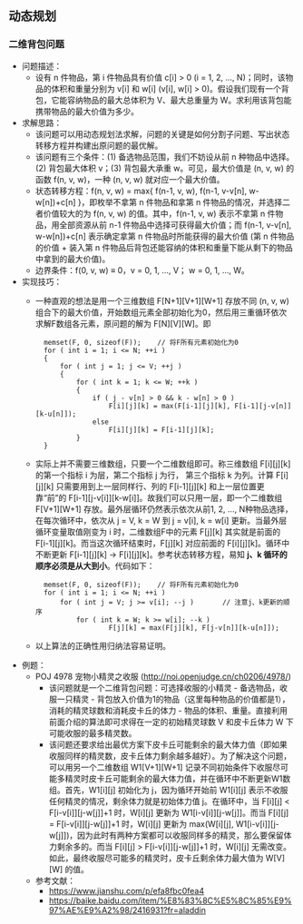 ## 动态规划
### 二维背包问题
* 问题描述：
	* 设有 n 件物品，第 i 件物品具有价值 c[i] > 0 (i = 1, 2, ..., N)；同时，该物品的体积和重量分别为 v[i] 和 w[i] (v[i], w[i] > 0)。假设我们现有一个背包，它能容纳物品的最大总体积为 V、最大总重量为 W。求利用该背包能携带物品的最大价值为多少。 
* 求解思路：
	* 该问题可以用动态规划法求解，问题的关键是如何分割子问题、写出状态转移方程并构建出原问题的最优解。
	* 该问题有三个条件：(1) 备选物品范围，我们不妨设从前 n 种物品中选择。(2) 背包最大体积 v；(3) 背包最大承重 w。可见，最大价值是 (n, v, w) 的函数 f(n, v, w)，一种 (n, v, w) 就对应一个最大价值。
	* 状态转移方程：f(n, v, w) = max{ f(n-1, v, w), f(n-1, v-v[n], w-w[n])+c[n] }，即枚举不拿第 n 件物品和拿第 n 件物品的情况，并选择二者价值较大的为 f(n, v, w) 的值。其中，f(n-1, v, w) 表示不拿第 n 件物品，用全部资源从前 n-1 件物品中选择可获得最大价值；而 f(n-1, v-v[n], w-w[n])+c[n] 表示确定拿第 n 件物品时所能获得的最大价值 (第 n 件物品的价值 + 装入第 n 件物品后背包还能容纳的体积和重量下能从剩下的物品中拿到的最大价值)。
	* 边界条件：f(0, v, w) ≡ 0，v = 0, 1, ..., V； w = 0, 1, ..., W。 
* 实现技巧：
	* 一种直观的想法是用一个三维数组 F[N+1][V+1][W+1] 存放不同 (n, v, w) 组合下的最大价值，开始数组元素全部初始化为0，然后用三重循环依次求解F数组各元素，原问题的解为 F[N][V][W]。即
	 
			memset(F, 0, sizeof(F));	// 将F所有元素初始化为0
			for ( int i = 1; i <= N; ++i )
			{
				for ( int j = 1; j <= V; ++j )
				{
					for ( int k = 1; k <= W; ++k )
					{
						if ( j - v[n] > 0 && k - w[n] > 0 )
							F[i][j][k] = max(F[i-1][j][k], F[i-1][j-v[n]][k-u[n]]);
						else
							F[i][j][k] = F[i-1][j][k];
					}
			}
	* 实际上并不需要三维数组，只要一个二维数组即可。称三维数组 F[i][j][k] 的第一个指标 i 为层，第二个指标 j 为行， 第三个指标 k 为列。计算 F[i][j][k] 只需要用到上一层同样行、列的 F[i-1][j][k] 和上一层位置更靠“前”的 F[i-1][j-v[i]][k-w[i]]。故我们可以只用一层，即一个二维数组 F[V+1][W+1] 存放。最外层循环仍然表示依次从前1, 2, ..., N种物品选择，在每次循环中，依次从 j = V, k = W 到 j = v[i], k = w[i] 更新。当最外层循环变量取值刚变为 i 时，二维数组F中的元素 F[j][k] 其实就是前面的 F[i-1][j][k]。而当这次循环结束时，F[j][k] 对应前面的 F[i][j][k]。循环中不断更新 F[i-1][j][k] → F[i][j][k]。参考状态转移方程，易知 **j、k 循环的顺序必须是从大到小**。代码如下：
	
			memset(F, 0, sizeof(F));	// 将F所有元素初始化为0
			for ( int i = 1; i <= N; ++i )
				for ( int j = V; j >= v[i]; --j )		// 注意j、k更新的顺序
					for ( int k = W; k >= w[i]; --k )
							F[j][k] = max(F[j][k], F[j-v[n]][k-u[n]]);
	* 以上算法的正确性用归纳法容易证明。
* 例题：
	* POJ 4978 宠物小精灵之收服 (http://noi.openjudge.cn/ch0206/4978/)
		* 该问题就是一个二维背包问题：可选择收服的小精灵 - 备选物品，收服一只精灵 - 背包放入价值为1的物品（这里每种物品的价值都是1），消耗的精灵球数和消耗皮卡丘的体力 - 物品的体积、重量。直接利用前面介绍的算法即可求得在一定的初始精灵球数 V 和皮卡丘体力 W 下可能收服的最多精灵数。
		* 该问题还要求给出最优方案下皮卡丘可能剩余的最大体力值（即如果收服同样的精灵数，皮卡丘体力剩余越多越好）。为了解决这个问题，可以用另一个二维数组 W1[V+1][W+1] 记录不同初始条件下收服尽可能多精灵时皮卡丘可能剩余的最大体力值，并在循环中不断更新W1数组。首先，W1[i][j] 初始化为 j，因为循环开始前 W1[i][j] 表示不收服任何精灵的情况，剩余体力就是初始体力值 j。在循环中，当 F[i][j] < F[i-v[i]][j-w[j]]+1 时，W[i][j] 更新为 W1[i-v[i]][j-w[j]]。而当 F[i][j] = F[i-v[i]][j-w[j]]+1 时，W[i][j] 更新为 max(W[i][j],  W1[i-v[i]][j-w[j]])，因为此时有两种方案都可以收服同样多的精灵，那么要保留体力剩余多的。而当 F[i][j] > F[i-v[i]][j-w[j]]+1 时，W[i][j] 无需改变。如此，最终收服尽可能多的精灵时，皮卡丘剩余体力最大值为 W[V][W] 的值。
	* 参考文献：
		* https://www.jianshu.com/p/efa8fbc0fea4
		* https://baike.baidu.com/item/%E8%83%8C%E5%8C%85%E9%97%AE%E9%A2%98/2416931?fr=aladdin

